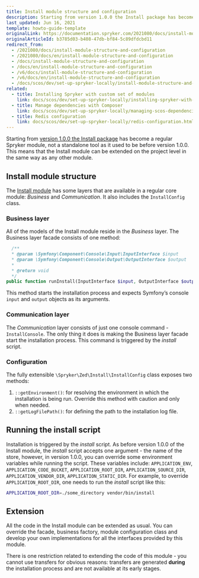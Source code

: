 ```yaml
---
title: Install module structure and configuration
description: Starting from version 1.0.0 the Install package has become a regular Spryker module that can be extended on the project level
last_updated: Jun 16, 2021
template: howto-guide-template
originalLink: https://documentation.spryker.com/2021080/docs/install-module-structure-and-configuration
originalArticleId: b3785d03-b408-47db-bf84-5c89dfdcbd11
redirect_from:
  - /2021080/docs/install-module-structure-and-configuration
  - /2021080/docs/en/install-module-structure-and-configuration
  - /docs/install-module-structure-and-configuration
  - /docs/en/install-module-structure-and-configuration
  - /v6/docs/install-module-structure-and-configuration
  - /v6/docs/en/install-module-structure-and-configuration
  - /docs/scos/dev/set-up-spryker-locally/install-module-structure-and-configuration.html
related:
  - title: Installing Spryker with custom set of modules
    link: docs/scos/dev/set-up-spryker-locally/installing-spryker-with-custom-set-of-modules.html
  - title: Manage dependencies with Composer
    link: docs/scos/dev/set-up-spryker-locally/managing-scos-dependencies-with-composer.html
  - title: Redis configuration
    link: docs/scos/dev/set-up-spryker-locally/redis-configuration.html
---
```


Starting from [version 1.0.0 the Install package](https://github.com/spryker/install/releases/tag/1.0.0) has become a regular Spryker module, not a standalone tool as it used to be before version 1.0.0. This means that the Install module can be extended on the project level in the same way as any other module.

## Install module structure

The [Install module](https://github.com/spryker/install) has some layers that are available in a regular core module: *Business* and *Communication*. It also includes the `InstallConfig` class.

### Business layer

All of the models of the Install module reside in the *Business* layer. The Business layer facade consists of one method:

```php
  /**
  * @param \Symfony\Component\Console\Input\InputInterface $input
  * @param \Symfony\Component\Console\Output\OutputInterface $output
  *
  * @return void
  */
public function runInstall(InputInterface $input, OutputInterface $output): void;
```

This method starts the installation process and expects Symfony’s console `input` and `output` objects as its arguments.

### Communication layer

The *Communication* layer consists of just one console command - `InstallConsole`. The only thing it does is making the Business layer facade start the installation process. This command is triggered by the *install* script.

### Configuration

The fully extensible `\Spryker\Zed\Install\InstallConfig` class exposes two methods:

1. `::getEnvironment()`: for resolving the environment in which the installation is being run. Override this method with caution and only when needed.
2. `::getLogFilePath()`: for defining the path to the installation log file.

## Running the install script

Installation is triggered by the *install* script. As before version 1.0.0 of the Install module, the *install* script accepts one argument - the name of the store, however, in version 1.0.0, you can override some environment variables while running the script. These variables include: `APPLICATION_ENV`, `APPLICATION_CODE_BUCKET`, `APPLICATION_ROOT_DIR`, `APPLICATION_SOURCE_DIR`, `APPLICATION_VENDOR_DIR`, `APPLICATION_STATIC_DIR`. For example, to override `APPLICATION_ROOT_DIR`, one needs to run the *install* script like this:

```bash
APPLICATION_ROOT_DIR=./some_directory vendor/bin/install
```

## Extension

All the code in the Install module can be extended as usual. You can override the facade, business factory, module configuration class and develop your own implementations for all the interfaces provided by this module.

There is one restriction related to extending the code of this module - you cannot use transfers for obvious reasons: transfers are generated **during** the installation process and are not available at its early stages.

